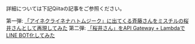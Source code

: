 詳細については下記Qiitaの記事をご参照ください。

第一弾: [「アイネクライネナハトムジーク」に出てくる斉藤さんをミスチルの桜井さんとして再現してみた](https://qiita.com/hiro_nishi/items/a9db96e0d77a6b6fc5ef)
第二弾: [「桜井さん」をAPI Gateway + LambdaでLINE BOT化してみた](https://qiita.com/hiro_nishi/items/7589bf7820473274f5ea)
